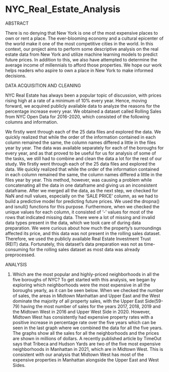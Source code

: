 # NYC_Real_Estate_Analysis

ABSTRACT

There is no denying that New York is one of the most expensive places to
own or rent a place. The ever-blooming economy and a cultural epicenter of
the world make it one of the most competitive cities in the world. In this
context, our project aims to perform some descriptive analysis on the real
estate data from New York and utilize machine learning models to predict
future prices. In addition to this, we also have attempted to determine the
average income of millennials to afford those properties. We hope our work
helps readers who aspire to own a place in New York to make informed
decisions.

DATA ACQUISITION AND CLEANING

NYC Real Estate has always been a popular topic of discussion, with prices
rising high at a rate of a minimum of 10% every year. Hence, moving
forward, we acquired publicly available data to analyze the reasons for the
percentage increase every year. We obtained a dataset called Rolling Sales
from NYC Open Data for 2016-2020, which consisted of the following
columns and information.

We firstly went through each of the 25 data files and explored the data. We
quickly realized that while the order of the information contained in each
column remained the same, the column names differed a little in the files year
by year. The data was available separately for each of the boroughs for every
year, and as that proved to be useful for us for analysis of some of the tasks,
we still had to combine and clean the data a lot for the rest of our study. We
firstly went through each of the 25 data files and explored the data. We
quickly realized that while the order of the information contained in each
column remained the same, the column names differed a little in the files year
by year. This method, however, was causing a problem while concatenating
all the data in one dataframe and giving us an inconsistent dataframe.
After we merged all the data, as the next step, we checked for NaN and null
values, especially on the ‘SALE PRICE’ column, as we had to build a
predictive model for predicting future prices. We used the dropna() and
isnull() functions for this purpose. Furthermore, when we checked the unique
values for each column, it consisted of ‘-’ values for most of the rows that
indicated missing data. There were a lot of missing and invalid data types
present in the data, which we took care of during data preparation.
We were curious about how much the property’s surroundings affected its
price, and this data was not present in the rolling sales dataset. Therefore, we
used the publicly available Real Estate Investment Trust (REIT) data.
Fortunately, this dataset’s data preparation was not as time-consuming for the
rolling sales dataset as most data was already preprocessed.

ANALYSIS

1. Which are the most popular and highly-priced neighborhoods in all
the five boroughs of NYC?
To get started with this analysis, we began by exploring which neighborhoods
were the most expensive in all the boroughs yearly, as it can be seen below.
When we checked the number of sales, the areas in Midtown Manhattan and
Upper East and the West dominate the majority of all property sales, with the
Upper East Side(59-79) having the most number of sales for the years 2017,
2018, 2019 and the Midtown West in 2016 and Upper West Side in 2020.
However, Midtown West has consistently had expensive property rates with a
positive increase in percentage rate over the five years which can be seen in
the last graph where we combined the data for all the five years. The graphs
show all the sales for all the neighborhoods and the prices are shown in
millions of dollars. A recently published article by TimeOut says that Tribeca
and Hudson Yards are two of the five most expensive neighborhoods in
Manhattan in 2021, which are in Midtown West. This is consistent with our
analysis that Midtown West has most of the expensive properties in
Manhattan alongside the Upper East and West Sides.


